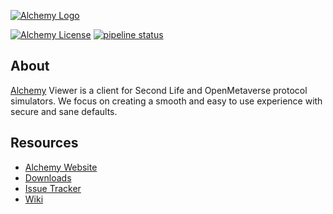[![Alchemy Logo](https://www.alchemyviewer.org/images/banner.png)](https://www.alchemyviewer.org)

[![Alchemy License](https://img.shields.io/badge/license-LGPL%202.1-blue.svg)](https://git.alchemyviewer.org/alchemy/alchemy-next/-/blob/master/LICENSE.md)
[![pipeline status](https://git.alchemyviewer.org/alchemy/alchemy-next/badges/master/pipeline.svg)](https://git.alchemyviewer.org/alchemy/alchemy-next/-/commits/master)

## About
[Alchemy](https://www.alchemyviewer.org) Viewer is a client for Second Life and OpenMetaverse protocol simulators. We focus on creating a smooth and easy to use experience with secure and sane defaults.

## Resources
* [Alchemy Website](http://www.alchemyviewer.org)
* [Downloads](https://alchemyviewer.org/pages/downloads.html)
* [Issue Tracker](https://git.alchemyviewer.org/alchemy/alchemy/issues)
* [Wiki](https://git.alchemyviewer.org/alchemy/alchemy/wikis/home)
